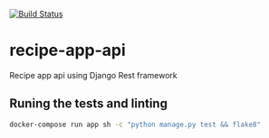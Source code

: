 [![Build Status](https://travis-ci.org/cintiazago/recipe-app-api.svg?branch=main)](https://travis-ci.org/cintiazago/recipe-app-api)

# recipe-app-api
Recipe app api using Django Rest framework

## Runing the tests and linting
```bash
docker-compose run app sh -c "python manage.py test && flake8"
```
